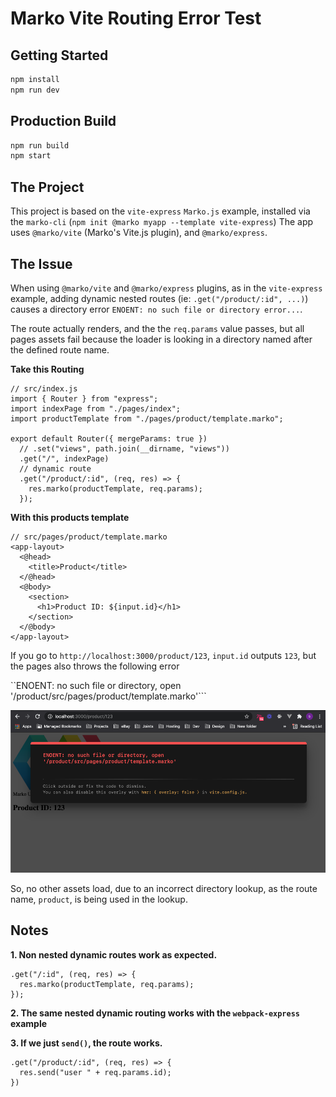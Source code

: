 # Marko Vite Routing Error Test

## Getting Started

```bash
npm install
npm run dev
```

## Production Build

```bash
npm run build
npm start
```

## The Project

This project is based on the `vite-express` `Marko.js` example, installed via the `marko-cli` (`npm init @marko myapp --template vite-express`)
The app uses `@marko/vite` (Marko's Vite.js plugin), and `@marko/express`.

## The Issue

When using `@marko/vite` and `@marko/express` plugins, as in the `vite-express` example, adding dynamic nested routes (ie: `.get("/product/:id", ...)`) causes a directory error `ENOENT: no such file or directory error...`.

The route actually renders, and the the `req.params` value passes, but all pages assets fail because the loader is looking in a directory named after the defined route name.

**Take this Routing**

```
// src/index.js
import { Router } from "express";
import indexPage from "./pages/index";
import productTemplate from "./pages/product/template.marko";

export default Router({ mergeParams: true })
  // .set("views", path.join(__dirname, "views"))
  .get("/", indexPage)
  // dynamic route
  .get("/product/:id", (req, res) => {
    res.marko(productTemplate, req.params);
  });
```

**With this products template**

```
// src/pages/product/template.marko
<app-layout>
  <@head>
    <title>Product</title>
  </@head>
  <@body>
    <section>
      <h1>Product ID: ${input.id}</h1>
    </section>
  </@body>
</app-layout>
```

If you go to `http://localhost:3000/product/123`, `input.id` outputs `123`, but the pages also throws the following error

``ENOENT: no such file or directory, open '/product/src/pages/product/template.marko'```

![Vite Error Screenshot](/error-screenshot.png)

So, no other assets load, due to an incorrect directory lookup, as the route name, `product`, is being used in the lookup.

## Notes

**1. Non nested dynamic routes work as expected.**

```
.get("/:id", (req, res) => {
  res.marko(productTemplate, req.params);
});
```

**2. The same nested dynamic routing works with the `webpack-express` example**

**3. If we just `send()`, the route works.**

```
.get("/product/:id", (req, res) => {
  res.send("user " + req.params.id);
})
```
